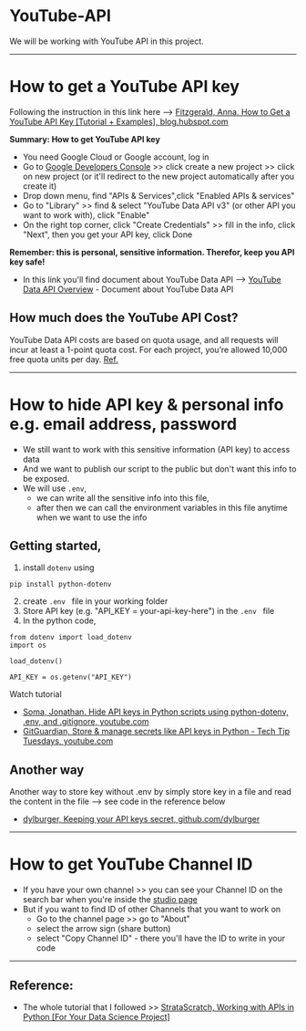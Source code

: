 # YouTube-API
We will be working with YouTube API in this project.

---

# How to get a YouTube API key

Following the instruction in this link here --> [Fitzgerald, Anna. How to Get a YouTube API Key [Tutorial + Examples], blog.hubspot.com](https://blog.hubspot.com/website/how-to-get-youtube-api-key)

**Summary: How to get YouTube API key**
- You need Google Cloud or Google account, log in
- Go to [Google Developers Console](https://console.cloud.google.com/apis/dashboard) >> click create a new project >> click on new project (or it'll redirect to the new project automatically after you create it) 
- Drop down menu, find "APIs & Services",click "Enabled APIs & services"
- Go to "Library" >> find & select "YouTube Data API v3" (or other API you want to work with), click "Enable"
- On the right top corner, click "Create Credentials" >> fill in the info, click "Next", then you get your API key, click Done

**Remember: this is personal, sensitive information. Therefor, keep you API key safe!**


- In this link you'll find document about YouTube Data API --> [YouTube Data API Overview](https://developers.google.com/youtube/v3/getting-started) - Document about YouTube Data API 

## How much does the YouTube API Cost?
YouTube Data API costs are based on quota usage, and all requests will incur at least a 1-point quota cost. For each project, you’re allowed 10,000 free quota units per day. 
[Ref.](https://rapidapi.com/blog/how-to-get-youtube-api-key/)

---

# How to hide API key & personal info e.g. email address, password
- We still want to work with this sensitive information (API key) to access data 
- And we want to publish our script to the public but don't want this info to be exposed.
- We will use ```.env```, 
    - we can write all the sensitive info into this file, 
    - after then we can call the environment variables in this file anytime when we want to use the info

## Getting started, 
1. install ```dotenv``` using 

```
pip install python-dotenv
```

2. create ```.env ``` file in your working folder
3. Store API key (e.g. "API_KEY = your-api-key-here") in the ```.env ``` file 
4. In the python code, 

```
from dotenv import load_dotenv
import os

load_dotenv()

API_KEY = os.getenv("API_KEY")
``` 

Watch tutorial 
- [Soma, Jonathan. Hide API keys in Python scripts using python-dotenv, .env, and .gitignore, youtube.com](https://www.youtube.com/watch?v=YdgIWTYQ69A)
- [GitGuardian, Store & manage secrets like API keys in Python - Tech Tip Tuesdays, youtube.com](https://www.youtube.com/watch?v=DVVYHlGYIHY)

## Another way
Another way to store key without .env by simply store key in a file and read the content in the file --> see code in the reference below 
- [dylburger, Keeping your API keys secret, github.com/dylburger](https://github.com/dylburger/reading-api-key-from-file/blob/master/Keeping%20API%20Keys%20Secret.ipynb)

---

# How to get YouTube Channel ID 
- If you have your own channel >> you can see your Channel ID on the search bar when you're inside the [studio page](studio.youtube.com)
- But if you want to find ID of other Channels that you want to work on
    - Go to the channel page >> go to "About" 
    - select the arrow sign (share button) 
    - select "Copy Channel ID" - there you'll have the ID to write in your code


---


## Reference:
- The whole tutorial that I followed >> [StrataScratch, Working with APIs in Python [For Your Data Science Project]](https://www.youtube.com/watch?v=fklHBWow8vE)



     

